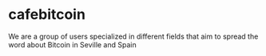 cafebitcoin
===========

We are a group of users specialized in different fields that aim to spread the word about Bitcoin in Seville and Spain